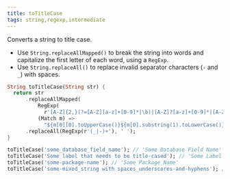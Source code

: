 ```yaml
---
title: toTitleCase
tags: string,regexp,intermediate
---
```


Converts a string to title case.

- Use `String.replaceAllMapped()` to break the string into words and capitalize the first letter of each word, using a `RegExp`.
- Use `String.replaceAll()` to replace invalid separator characters (`-` and `_`) with spaces.

```dart
String toTitleCase(String str) {
  return str
      .replaceAllMapped(
          RegExp(
            r'[A-Z]{2,}(?=[A-Z][a-z]+[0-9]*|\b)|[A-Z]?[a-z]+[0-9]*|[A-Z]|[0-9]+'),
          (Match m) =>
            "${m[0][0].toUpperCase()}${m[0].substring(1).toLowerCase()}")
      .replaceAll(RegExp(r'(_|-)+'), ' ');
}
```

```dart
toTitleCase('some_database_field_name'); // 'Some Database Field Name'
toTitleCase('Some label that needs to be title-cased'); // 'Some Label That Needs To Be Title Cased'
toTitleCase('some-package-name'); // 'Some Package Name'
toTitleCase('some-mixed_string with spaces_underscores-and-hyphens'); // 'Some Mixed String With Spaces Underscores And Hyphens'
```
